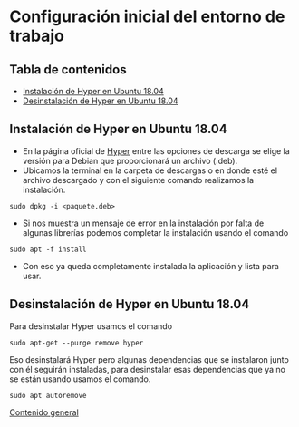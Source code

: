 # Configuración inicial del entorno de trabajo

## Tabla de contenidos

- [Instalación de  Hyper en Ubuntu 18.04](#titulo1)
- [Desinstalación de Hyper en Ubuntu 18.04](#titulo2)

<a name="titulo1" />

## Instalación de Hyper en Ubuntu 18.04

- En la página oficial de [Hyper](https://hyper.is) entre las opciones de descarga se elige la versión para Debian que proporcionará un archivo (.deb).
- Ubicamos la terminal en la carpeta de descargas o en donde esté el archivo descargado y con el siguiente comando realizamos la instalación.
```shell
sudo dpkg -i <paquete.deb>
```
- Si nos muestra un mensaje de error en la instalación por falta de algunas librerías podemos completar la instalación usando el comando
```shell
sudo apt -f install
```
- Con eso ya queda completamente instalada la aplicación y lista para usar.

<a name="titulo2" />

## Desinstalación de Hyper en Ubuntu 18.04

Para desinstalar Hyper usamos el comando
```shell
sudo apt-get --purge remove hyper
```
Eso desinstalará Hyper pero algunas dependencias que se instalaron junto con él seguirán instaladas, para desinstalar esas dependencias que ya no se están usando usamos el comando.
```shell
sudo apt autoremove
```

[Contenido general](../README.md)